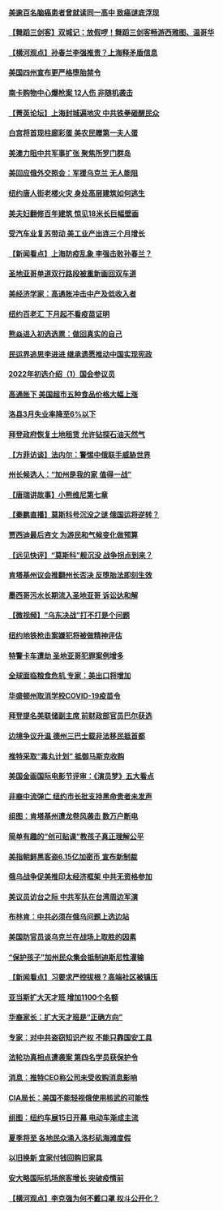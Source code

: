 #### [美逾百名脑癌患者曾就读同一高中 致癌谜底浮现](../pages/nsc412/n13713407.md) 
#### [【舞蹈三剑客】双城记：放假啰！舞蹈三剑客畅游西雅图、温哥华](../pages/nsc412/n13713460.md) 
#### [【横河观点】孙春兰李强推责？上海释矛盾信息](../pages/nsc412/n13713412.md) 
#### [美国四州宣布更严格堕胎禁令](../pages/nsc412/n13713405.md) 
#### [南卡购物中心爆枪案 12人伤 非随机袭击](../pages/nsc412/n13713383.md) 
#### [【菁英论坛】上海封城遍地灾 中共铁拳砸醒民众](../pages/nsc412/n13713359.md) 
#### [白宫将首现柱廊彩蛋 美农民赠第一夫人蛋](../pages/nsc412/n13713313.md) 
#### [美澳力阻中共军事扩张 聚焦所罗门群岛](../pages/nsc412/n13713328.md) 
#### [美回应俄外交照会：军援乌克兰 无人能阻](../pages/nsc412/n13713168.md) 
#### [纽约唐人街老楼火灾 身处高层建筑如何逃生](../pages/nsc412/n13712851.md) 
#### [美夫妇翻修百年建筑 惊见18米长巨幅壁画](../pages/nsc412/n13712932.md) 
#### [受汽车业复苏带动 美工业产出连三个月增长](../pages/nsc412/n13712990.md) 
#### [【新闻看点】上海防疫乱象 李强击败孙春兰？](../pages/nsc412/n13712715.md) 
#### [圣地亚哥单道双行路段被重新画回双车道](../pages/nsc412/n13712741.md) 
#### [美经济学家：高通胀冲击中产及低收入者](../pages/nsc412/n13712803.md) 
#### [纽约百老汇 下月起不看疫苗证明](../pages/nsc412/n13712854.md) 
#### [熊焱进入初选选票：做回真实的自己](../pages/nsc412/n13712874.md) 
#### [民运界追思李进进  继承遗愿推动中国实现宪政](../pages/nsc412/n13712669.md) 
#### [2022年初选介绍（1）国会参议员](../pages/nsc412/n13712858.md) 
#### [高通胀下 美国超市五种食品价格大幅上涨](../pages/nsc412/n13712779.md) 
#### [洛县3月失业率降至6%以下](../pages/nsc412/n13712818.md) 
#### [拜登政府恢复土地租赁 允许钻探石油天然气](../pages/nsc412/n13712742.md) 
#### [【方菲访谈】法内尔：警惕中俄联手威胁世界](../pages/nsc412/n13712693.md) 
#### [州长候选人：“加州是我的家 值得一战”](../pages/nsc412/n13712780.md) 
#### [【唐瑞讲故事】小熊维尼第七章](../pages/nsc412/n13712765.md) 
#### [【秦鹏直播】莫斯科号沉没之谜 俄国运将逆转？](../pages/nsc412/n13712739.md) 
#### [贾西迪最后咨文 为游民和气候变化做预算](../pages/nsc412/n13712759.md) 
#### [【远见快评】“莫斯科”舰沉没 战争拐点到来？](../pages/nsc412/n13712736.md) 
#### [肯塔基州议会推翻州长否决 反堕胎法即刻生效](../pages/nsc412/n13712681.md) 
#### [墨西哥污水长期流入圣地亚哥 诉讼达和解](../pages/nsc412/n13712726.md) 
#### [【微视频】“乌东决战”打不打是个问题](../pages/nsc412/n13712496.md) 
#### [纽约地铁枪击案嫌犯将被做精神评估](../pages/nsc412/n13712142.md) 
#### [特警卡车遭劫 圣地亚哥犯罪案例增多](../pages/nsc412/n13712718.md) 
#### [全球面临粮食危机 专家：美出口将增加](../pages/nsc412/n13711054.md) 
#### [华盛顿州取消学校COVID-19疫苗令](../pages/nsc412/n13712672.md) 
#### [拜登提名美联储副主席 前财政部官员巴尔获选](../pages/nsc412/n13712519.md) 
#### [边境争议升温 德州三巴士载非法移民抵首都](../pages/nsc412/n13712652.md) 
#### [推特采取“毒丸计划” 抵御马斯克收购](../pages/nsc412/n13712657.md) 
#### [美国金画国际电影节评审：《演员梦》五大看点](../pages/nsc412/n13710351.md) 
#### [非裔中流弹亡 纽约市长批支持黑命贵者未发声](../pages/nsc412/n13712155.md) 
#### [组图：肯塔基州遭龙卷风袭击 数万户断电](../pages/nsc412/n13712292.md) 
#### [简单有趣的“创可贴课”教孩子真正理解公平](../pages/nsc412/n13712170.md) 
#### [美指朝鲜黑客盗6.15亿加密币 宣布新制裁](../pages/nsc412/n13712532.md) 
#### [俄乌战争促美推印太经济框架 中共无资格参加](../pages/nsc412/n13712540.md) 
#### [美议员访台之际 中共军队在台湾周边军演](../pages/nsc412/n13712380.md) 
#### [布林肯：中共必须在俄乌问题上选边站](../pages/nsc412/n13712338.md) 
#### [美国防官员谈乌克兰在战场上取胜的因素](../pages/nsc412/n13712225.md) 
#### [“保护孩子”加州民众集会抵制迪斯尼性灌输](../pages/nsc412/n13712054.md) 
#### [【新闻看点】习要求严控拔根？高端社区被镇压](../pages/nsc412/n13711686.md) 
#### [亚当斯扩大天才班 增加1100个名额](../pages/nsc412/n13711926.md) 
#### [华裔家长：扩大天才班是“正确方向”](../pages/nsc412/n13712144.md) 
#### [专家：对中共盗窃知识产权 不能只靠国安工具](../pages/nsc412/n13712088.md) 
#### [法轮功真相点遭袭案 第四名学员获保护令](../pages/nsc412/n13712120.md) 
#### [消息：推特CEO称公司未受收购消息影响](../pages/nsc412/n13712001.md) 
#### [CIA局长：美国不能轻视俄使用核武的可能性](../pages/nsc412/n13711964.md) 
#### [组图：纽约车展15日开幕 电动车渐成主流](../pages/nsc412/n13711705.md) 
#### [夏季将至 各地民众涌入洛杉矶海滩度假](../pages/nsc412/n13712013.md) 
#### [以旧换新 宜家付钱回购旧家具](../pages/nsc412/n13712010.md) 
#### [安大略国际机场旅客增长 突破疫情前](../pages/nsc412/n13712000.md) 
#### [【横河观点】李克强为何不戴口罩 权斗公开化？](../pages/nsc412/n13711949.md) 
